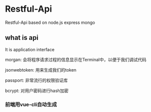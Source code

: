 # Restful-Api
Restful-Api based on node.js express mongo

## what is api
It is application interface 


<p>morgan: 会将程序请求过程的信息显示在Terminal中，以便于我们调试代码</p>
<p>jsonwebtoken: 用来生成我们的token</p>
<p>passport: 非常流行的权限验证库</p>
<p>bcrypt: 对用户密码进行hash加密</p>

<h3>前端用vue-cli自动生成</h3>